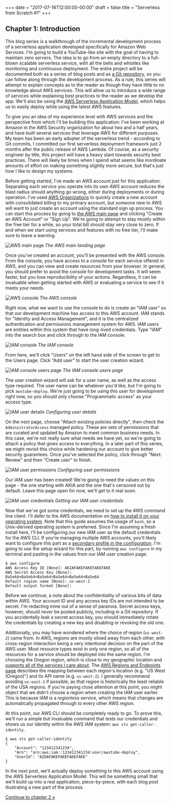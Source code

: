 +++
date = "2017-07-16T12:00:00-00:00"
draft = false
title = "Serverless from Scratch #1"
+++

Chapter 1: Introduction
-----------------------

This blog series is a walkthrough of the incremental development process of a serverless
application developed specifically for Amazon Web Services. I'm going to build a YouTube-like
site with the goal of having to maintain zero servers. The idea is to go from an empty directory
to a full-blown scalable serverless service, with all the bells and whistles like monitoring
and continuous deployment. The entire project will be documented both as a series of blog posts
and as [a Git repository](https://github.com/schlarpc/awstube), so you can follow along through
the development process. As a rule, this series will attempt to explain concepts as to the reader
as though they have little to no knowledge about AWS services. This will allow us to introduce a
wide range of services while explaining best practices to the reader as we develop the app.
We'll also be using the
[AWS Serverless Application Model](https://github.com/awslabs/serverless-application-model),
which helps us to easily deploy while using the latest AWS features.

To give you an idea of my experience level with AWS services and the perspective from which I'll
be building this application: I've been working at Amazon in the AWS Security organization for
about two and a half years, and have built several services that leverage AWS for different
purposes. My team has been an early adopter of the serverless trend - according to Git commits,
I committed our first serverless deployment framework just 2 months after the public release of
AWS Lambda. Of course, as a security engineer by title, this project will have a heavy
slant towards security best practices. There will likely be times when I spend what seems like
inordinate amounts of effort on making something slightly more secure, but that's just how I
like to design my systems.

Before getting started, I've made an AWS account just for this application.
Separating each service you operate into its own AWS account reduces the blast
radius should anything go wrong, either during deployments or during operation. I've used
[AWS Organizations](https://aws.amazon.com/organizations/)
to quickly create a new account with consolidated billing to my primary account,
but someone new to AWS will want to just create an account using the standard sign up
process. You can start this process by going to [the AWS main page](https://aws.amazon.com/)
and clicking "Create an AWS Account" or "Sign Up". We're going to attempt to stay mostly within the
free tier for a while, so your total bill should stay very close to zero. If and when we start
using services and features with no free tier, I'll make sure to leave a warning.

<aside>
    <img src="/images/serverless/01-01.png" alt="AWS main page" />
    <em>The AWS main landing page</em>
</aside>

Once you've created an account, you'll be presented with the AWS console. From the console, you have
access to a console for each service offered in AWS, and you can view and create resources from your
browser. In general, you should prefer to avoid the console for development tasks. It will seem
faster, but you lose reproducibility of your actions. Regardless, it can be invaluable
when getting started with AWS or evaluating a service to see if it meets your needs.

<aside>
    <img src="/images/serverless/01-02.png" alt="AWS console" />
    <em>The AWS console</em>
</aside>

Right now, what we want to use the console to do is create an "IAM user" so that our
development machine has access to this AWS account. IAM stands for "Identity and Access Management",
and it is the centralized authentication and permissions management system for AWS. IAM users are
entities within this system that have long-lived credentials. Type "IAM" into the search box and
click through to the IAM console.

<aside>
    <img src="/images/serverless/01-03.png" alt="IAM console" />
    <em>The IAM console</em>
</aside>

From here, we'll click "Users" on the left hand side of the screen to get to the Users page.
Click "Add user" to start the user creation wizard.

<aside>
    <img src="/images/serverless/01-04.png" alt="IAM console users page" />
    <em>The IAM console users page</em>
</aside>

The user creation wizard will ask for a user name, as well as the access type required.
The user name can be whatever you'd like, but I'm going to pick `awstube-deploy`. We're just
going to be using this user for development right now, so you should only choose
"Programmatic access" as your access type.

<aside>
    <img src="/images/serverless/01-05.png" alt="IAM user details" />
    <em>Configuring user details</em>
</aside>

On the next page, choose "Attach existing policies directly", then check the
`AdministratorAccess` managed policy. These are sets of permissions that are
curated and updated by Amazon to meet common business needs. In this case, we're not really
sure what needs we have yet, so we're going to attach a policy that gives access to everything.
In a later part of this series, we might revisit this choice while hardening our account
to give better security guarantees. Once you've selected the policy, click through
"Next: Review" and then "Create user" to finish.

<aside>
    <img src="/images/serverless/01-06.png" alt="IAM user permissions" />
    <em>Configuring user permissions</em>
</aside>

Our IAM user has been created! We're going to need the values on this page - the one starting with
AKIA and the one that's censored out by default. Leave this page open for now, we'll get to it real
soon.

<aside>
    <img src="/images/serverless/01-07.png" alt="IAM user credentials" />
    <em>Getting our IAM user credentials</em>
</aside>

Now that we've got some credentials, we need to set up the AWS command line client.
I'll defer to the AWS documentation on
[how to install it on your operating system](http://docs.aws.amazon.com/cli/latest/userguide/installing.html).
Note that this guide assumes the usage of `bash`, so a Unix-derived operating system is preferred.
Since I'm assuming a fresh install here, I'll be configuring our new IAM user as the default
credentials for the AWS CLI. If you're managing multiple AWS accounts, you'll likely want to
configure this part as a
[secondary profile in the configuration](http://docs.aws.amazon.com/cli/latest/userguide/cli-multiple-profiles.html).
I'm going to use the setup wizard for this part, by running `aws configure` in my terminal
and pasting in the values from our IAM user creation page:

```
$ aws configure
AWS Access Key ID [None]: AKIAFAKEFAKEFAKEFAKE
AWS Secret Access Key [None]: Ba5e64+Ba5e64+Ba5e64+Ba5e64+Ba5e64+Ba5e64
Default region name [None]: us-west-2
Default output format [None]:
```

Before we continue, a note about the confidentiality of various bits of data within AWS.
Your account ID and any access key IDs are not intended to be secret. I'm redacting
mine out of a sense of paranoia. Secret access keys, however, should _never_ be posted
publicly, including in a Git repository. If you accidentally leak a secret access key,
you should immediately rotate the credentials by creating a new key and disabling or revoking
the old one.

Additionally, you may have wondered where the choice of region (`us-west-2`) came from.
In AWS, regions are mostly siloed away from each other, with cross-region interaction being a very
intentional decision on the part of the AWS user. Most resource types exist in only one region,
so all of the resources for a service should be deployed into the same region.
I'm choosing the Oregon region, which is close to my geographic location and
[supports all of the services I care about](https://aws.amazon.com/about-aws/global-infrastructure/regional-product-services/).
The [AWS Regions and Endpoints page](http://docs.aws.amazon.com/general/latest/gr/rande.html)
describes the mapping between each region's location (e.g. "US West (Oregon)") and its API name
(e.g. `us-west-2`). I generally recommend avoiding `us-east-1` if possible, as that
region is historically the least reliable of the USA regions. If you're paying close attention
at this point, you might object that we didn't choose a region when creating the IAM user earlier.
This is because IAM is a _regionless_ service, which means that changes are automatically propagated
through to every other AWS region.

At this point, our AWS CLI should be completely ready to go. To prove this, we'll run a
simple but invaluable command that tests our credentials and shows us our identity within
the AWS IAM system: `aws sts get-caller-identity`.

```
$ aws sts get-caller-identity
{
    "Account": "123412341234",
    "Arn": "arn:aws:iam::123412341234:user/awstube-deploy",
    "UserId": "AIDAFAKEFAKEFAKEFAKE"
}
```

In the next post, we'll actually deploy something to this AWS account using the AWS
Serverless Application Model. This will be something small that we'll build up into a real
application, piece-by-piece, with each blog post illustrating a new part of the process.

[Continue to chapter 2 &#xbb;](/posts/serverless-from-scratch-2/)

